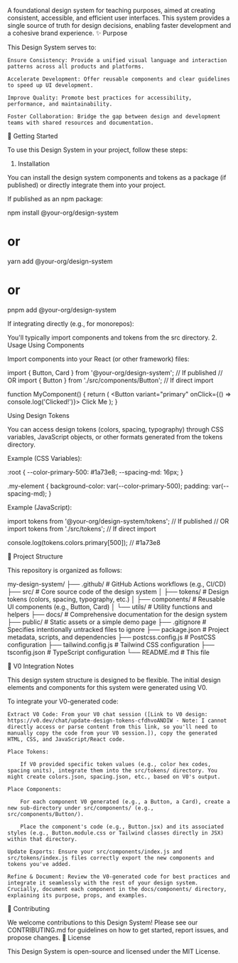 A foundational design system for teaching purposes, aimed at creating consistent, accessible, and efficient user interfaces. This system provides a single source of truth for design decisions, enabling faster development and a cohesive brand experience.
✨ Purpose

This Design System serves to:

    Ensure Consistency: Provide a unified visual language and interaction patterns across all products and platforms.

    Accelerate Development: Offer reusable components and clear guidelines to speed up UI development.

    Improve Quality: Promote best practices for accessibility, performance, and maintainability.

    Foster Collaboration: Bridge the gap between design and development teams with shared resources and documentation.

🚀 Getting Started

To use this Design System in your project, follow these steps:
1. Installation

You can install the design system components and tokens as a package (if published) or directly integrate them into your project.

If published as an npm package:

npm install @your-org/design-system
# or
yarn add @your-org/design-system
# or
pnpm add @your-org/design-system

If integrating directly (e.g., for monorepos):

You'll typically import components and tokens from the src directory.
2. Usage
Using Components

Import components into your React (or other framework) files:

import { Button, Card } from '@your-org/design-system'; // If published
// OR
import { Button } from './src/components/Button'; // If direct import

function MyComponent() {
  return (
    <Card>
      <Button variant="primary" onClick={() => console.log('Clicked!')}>
        Click Me
      </Button>
    </Card>
  );
}

Using Design Tokens

You can access design tokens (colors, spacing, typography) through CSS variables, JavaScript objects, or other formats generated from the tokens directory.

Example (CSS Variables):

:root {
  --color-primary-500: #1a73e8;
  --spacing-md: 16px;
}

.my-element {
  background-color: var(--color-primary-500);
  padding: var(--spacing-md);
}

Example (JavaScript):

import tokens from '@your-org/design-system/tokens'; // If published
// OR
import tokens from './src/tokens'; // If direct import

console.log(tokens.colors.primary[500]); // #1a73e8

📂 Project Structure

This repository is organized as follows:

my-design-system/
├── .github/              # GitHub Actions workflows (e.g., CI/CD)
├── src/                  # Core source code of the design system
│   ├── tokens/           # Design tokens (colors, spacing, typography, etc.)
│   ├── components/       # Reusable UI components (e.g., Button, Card)
│   └── utils/            # Utility functions and helpers
├── docs/                 # Comprehensive documentation for the design system
├── public/               # Static assets or a simple demo page
├── .gitignore            # Specifies intentionally untracked files to ignore
├── package.json          # Project metadata, scripts, and dependencies
├── postcss.config.js     # PostCSS configuration
├── tailwind.config.js    # Tailwind CSS configuration
├── tsconfig.json         # TypeScript configuration
└── README.md             # This file

🎨 V0 Integration Notes

This design system structure is designed to be flexible. The initial design elements and components for this system were generated using V0.

To integrate your V0-generated code:

    Extract V0 Code: From your V0 chat session ([Link to V0 design: https://v0.dev/chat/update-design-tokens-cfdhvoANDIW - Note: I cannot directly access or parse content from this link, so you'll need to manually copy the code from your V0 session.]), copy the generated HTML, CSS, and JavaScript/React code.

    Place Tokens:

        If V0 provided specific token values (e.g., color hex codes, spacing units), integrate them into the src/tokens/ directory. You might create colors.json, spacing.json, etc., based on V0's output.

    Place Components:

        For each component V0 generated (e.g., a Button, a Card), create a new sub-directory under src/components/ (e.g., src/components/Button/).

        Place the component's code (e.g., Button.jsx) and its associated styles (e.g., Button.module.css or Tailwind classes directly in JSX) within that directory.

    Update Exports: Ensure your src/components/index.js and src/tokens/index.js files correctly export the new components and tokens you've added.

    Refine & Document: Review the V0-generated code for best practices and integrate it seamlessly with the rest of your design system. Crucially, document each component in the docs/components/ directory, explaining its purpose, props, and examples.

🤝 Contributing

We welcome contributions to this Design System! Please see our CONTRIBUTING.md for guidelines on how to get started, report issues, and propose changes.
📄 License

This Design System is open-source and licensed under the MIT License.
